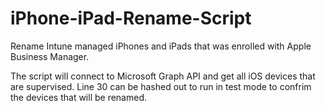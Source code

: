 # iPhone-iPad-Rename-Script
Rename Intune managed iPhones and iPads that was enrolled with Apple Business Manager.

The script will connect to Microsoft Graph API and get all iOS devices that are supervised.
Line 30 can be hashed out to run in test mode to confrim the devices that will be renamed.
